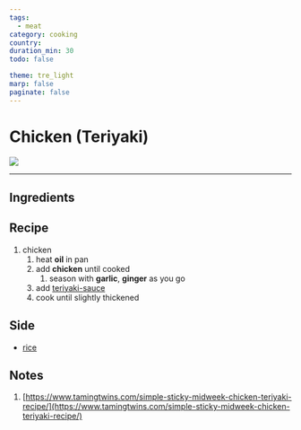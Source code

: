 ```yaml
---
tags:
  - meat
category: cooking
country:
duration_min: 30
todo: false

theme: tre_light
marp: false
paginate: false
---
```


# Chicken (Teriyaki)

![](../../gfx/PXL_20250302_022758726.MP.jpg)

---

## Ingredients

## Recipe
<!-- 1. [teriyaki-sauce](./Teriyaki_Sauce.md)
    1. mix ingredients (don’t cook yet!) -->
1. chicken
    1. heat **oil** in pan
    1. add **chicken** until cooked
        1. season with **garlic**, **ginger** as you go
    1. add [teriyaki-sauce](./Teriyaki_Sauce.md)
    1. cook until slightly thickened

## Side
* [rice](./Rice.md)

## Notes

1. [https://www.tamingtwins.com/simple-sticky-midweek-chicken-teriyaki-recipe/](https://www.tamingtwins.com/simple-sticky-midweek-chicken-teriyaki-recipe/)


